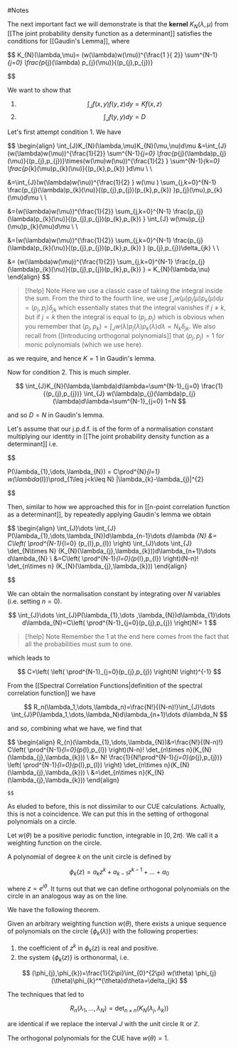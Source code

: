 #Notes 

The next important fact we will demonstrate is that the **kernel** $K_{N}(\lambda,\mu)$ from [[The joint probability density function as a determinant]] satisfies the conditions for [[Gaudin's Lemma]], where

$$
K_{N}(\lambda,\mu)= (w(\lambda)w(\mu))^{\frac{1 }{ 2}} \sum^{N-1}_{j=0} \frac{p_{j}(\lambda) p_{j}(\mu)}{(p_{j},p_{j})}

$$

We want to show that 

1. $$\int_{J}f(x,y)f(y,z)dy=Kf(x,z)$$
2. $$\int_{J}f(y,y)dy=D$$

Let's first attempt condition 1. We have

$$
\begin{align}
\int_{J}K_{N}(\lambda,\mu)K_{N}(\mu,\nu)d\mu &=\int_{J}(w(\lambda)w(\mu))^{\frac{1}{2}} \sum^{N-1}_{j=0} \frac{p_{j}(\lambda)p_{j}(\mu)}{(p_{j},p_{j})}\times(w(\mu)w(\nu))^{\frac{1}{2} } \sum^{N-1}_{k=0} \frac{p_{k}(\mu)p_{k}(\nu)}{(p_{k},p_{k}) }d\mu \\ \\

&=\int_{J}(w(\lambda)w(\nu))^{\frac{1}{2} } w(\mu ) \sum_{j,k=0}^{N-1} \frac{p_{j}(\lambda)p_{k}(\nu)}{(p_{j},p_{j})(p_{k},p_{k}) }p_{j}(\mu),p_{k}(\mu)d\mu \\ \\

&=(w(\lambda)w(\mu))^{\frac{1}{2}} \sum_{j,k=0}^{N-1} \frac{p_{j}(\lambda)p_{k}(\nu)}{(p_{j},p_{j})(p_{k},p_{k}) } \int_{J} w(\mu)p_{j}(\mu)p_{k}(\mu)d\mu \\ \\

&=(w(\lambda)w(\mu))^{\frac{1}{2}} \sum_{j,k=0}^{N-1} \frac{p_{j}(\lambda)p_{k}(\nu)}{(p_{j},p_{j})(p_{k},p_{k}) } (p_{j},p_{j})\delta_{jk} \\ \\

&= (w(\lambda)w(\mu))^{\frac{1}{2}} \sum_{j,k=0}^{N-1} \frac{p_{j}(\lambda)p_{k}(\nu)}{(p_{j},p_{j})(p_{k},p_{k}) } = K_{N}(\lambda,\nu)
\end{align}
$$

> [!help] Note
> Here we use a classic case of taking the integral inside the sum. From the third to the fourth line, we use $\int_{J}w(\mu)p_{j}(\mu)p_{k}(\mu)d\mu=(p_{j},p_{j})\delta _{jk}$ which essentially states that the integral vanishes if $j \neq k$, but if $j=k$ then the integral is equal to $(p_{j}, p_{j})$ which is obvious when you remember that $(p_{j}, p_{k})=\int _{J} w(\lambda)p_{j}(\lambda)p_{k}(\lambda)d\lambda=N_{k} \delta_{jk}$. We also recall from [[Introducing orthogonal polynomials]] that $(p_{j},p_{j})=1$ for monic polynomials (which we use here).


as we require, and hence $K=1$ in Gaudin's lemma.

Now for condition 2. This is much simpler.

$$
\int_{J}K_{N}(\lambda,\lambda)d\lambda=\sum^{N-1}_{j=0} \frac{1}{(p_{j},p_{j})} \int_{J} w(\lambda)p_{j}(\lambda)p_{j}(\lambda)d\lambda=\sum^{N-1}_{j=0} 1=N
$$

and so $D=N$ in Gaudin's lemma. 

Let's assume that our j.p.d.f. is of the form of a normalisation constant multiplying our identity in [[The joint probability density function as a determinant]] i.e.

$$

P(\lambda_{1},\dots,\lambda_{N}) = C\prod^{N}_{l=1} w(\lambda_{l})\prod_{1\leq j<k\leq N} |\lambda_{k}-\lambda_{j}|^{2}

$$

Then, similar to how we approached this for in [[n-point correlation function as a determinant]], by repeatedly applying Gaudin's lemma we obtain 

$$
\begin{align}
\int_{J}\dots \int_{J} P(\lambda_{1},\dots,\lambda_{N})d\lambda_{n-1}\dots d\lambda _{N} &= C\left( \prod^{N-1}_{l=0} (p_{l},p_{l}) \right) \int_{J}\dots \int_{J} \det_{N\times N} (K_{N}(\lambda_{j},\lambda_{k}))d\lambda_{n+1}\dots d\lambda_{N} \\
&=C\left( \prod^{N-1}_{l=0}(p_{l},p_{l}) \right)(N-n)! \det_{n\times n} (K_{N}(\lambda_{j},\lambda_{k}))
\end{align}

$$

We can obtain the normalisation constant by integrating over $N$ variables (i.e. setting $n=0$).

$$
\int_{J}\dots \int_{J}P(\lambda_{1},\dots ,\lambda_{N})d\lambda_{1}\dots d\lambda_{N}=C\left( \prod^{N-1}_{j=0}(p_{j},p_{j}) \right)N!= 1
$$

> [!help] Note
> Remember the 1 at the end here comes from the fact that all the probabilities must sum to one.


which leads to 

$$
C=\left( \left( \prod^{N-1}_{j=0}(p_{j},p_{j}) \right)N! \right)^{-1}
$$

From the [[Spectral Correlation Functions|definition of the spectral correlation function]] we have 

$$
R_n(\lambda_1,\dots,\lambda_n)=\frac{N!}{(N-n)!}\int_{J}\dots \int_{J}P(\lambda_1,\dots,\lambda_N)d\lambda_{n+1}\dots d\lambda_N
$$

and so, combining what we have, we find that 

$$
\begin{align}
R_{n}(\lambda_{1},\dots,\lambda_{N})&=\frac{N!}{(N-n)!} C\left( \prod^{N-1}_{l=0}(p_{l},p_{l}) \right)(N-n)! \det_{n\times n}(K_{N}(\lambda_{j},\lambda_{k})) \\
&= N! \frac{1}{N!\prod^{N-1}_{j=0}(p_{j},p_{j})} \left( \prod^{N-1}_{l=0}(p_{l},p_{l}) \right) \det_{n\times n}(K_{N}(\lambda_{j},\lambda_{k})) \\
&=\det_{n\times n}(K_{N}(\lambda_{j},\lambda_{k}))
\end{align}

	$$

As eluded to before, this is not dissimilar to our CUE calculations. Actually, this is not a coincidence. We can put this in the setting of orthogonal polynomials on a circle. 

Let $w(\theta)$ be a positive periodic function, integrable in $[0,2\pi)$. We call it a weighting function on the circle. 

A polynomial of degree $k$ on the unit circle is defined by 

$$
\phi_{k}(z)=a_{k}z^k+a_{k-1}z^{k-1}+\dots+a_{0}
$$

where $z=e^{i\theta}$. It turns out that we can define orthogonal polynomials on the circle in an analogous way as on the line. 

We have the following theorem. 

Given an arbitrary weighting function $w(\theta)$, there exists a unique sequence of polynomials on the circle $\{\phi_{k}(\lambda)\}$ with the following properties:
1. the coefficient of $z^k$ in $\phi_{k}(z)$ is real and positive. 
2. the system $\{\phi_{k}(z)\}$ is orthonormal, i.e. 

$$
(\phi_{j},\phi_{k})=\frac{1}{2\pi}\int_{0}^{2\pi} w(\theta) \phi_{j}(\theta)\phi_{k}^*(\theta)d\theta=\delta_{jk}
$$

The techniques that led to 

$$
R_{n}(\lambda_{1},\dots,\lambda_{N})=\det_{n\times n}(K_{N}(\lambda_{j},\lambda_{k}))
$$

are identical if we replace the interval $J$ with the unit circle $\mathbb{R}$ or $\mathbb{Z}$.

The orthogonal polynomials for the CUE have $w(\theta)=1$.